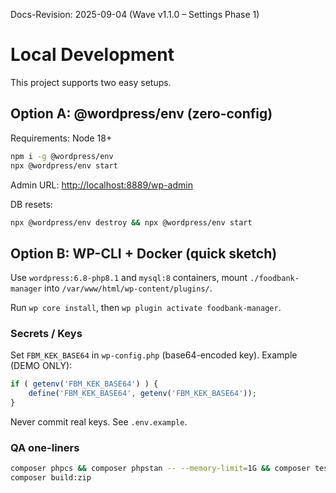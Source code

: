 Docs-Revision: 2025-09-04 (Wave v1.1.0 – Settings Phase 1)
# Local Development

This project supports two easy setups.

## Option A: @wordpress/env (zero-config)
Requirements: Node 18+

```bash
npm i -g @wordpress/env
npx @wordpress/env start
```

Admin URL: <http://localhost:8889/wp-admin>

DB resets:

```bash
npx @wordpress/env destroy && npx @wordpress/env start
```

## Option B: WP-CLI + Docker (quick sketch)

Use `wordpress:6.8-php8.1` and `mysql:8` containers, mount `./foodbank-manager` into `/var/www/html/wp-content/plugins/`.

Run `wp core install`, then `wp plugin activate foodbank-manager`.

### Secrets / Keys

Set `FBM_KEK_BASE64` in `wp-config.php` (base64-encoded key). Example (DEMO ONLY):

```php
if ( getenv('FBM_KEK_BASE64') ) {
    define('FBM_KEK_BASE64', getenv('FBM_KEK_BASE64'));
}
```

Never commit real keys. See `.env.example`.

### QA one-liners

```bash
composer phpcs && composer phpstan -- --memory-limit=1G && composer test
composer build:zip
```
